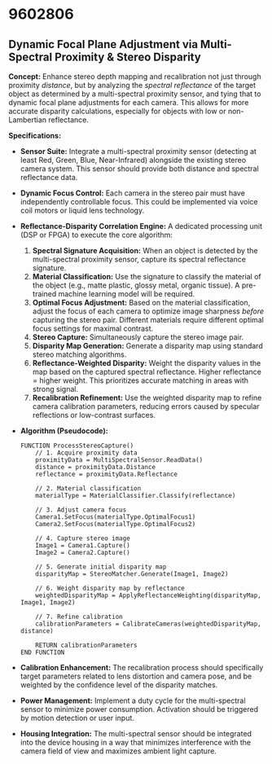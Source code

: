 # 9602806

## Dynamic Focal Plane Adjustment via Multi-Spectral Proximity & Stereo Disparity

**Concept:** Enhance stereo depth mapping and recalibration not just through proximity *distance*, but by analyzing the *spectral reflectance* of the target object as determined by a multi-spectral proximity sensor, and tying that to dynamic focal plane adjustments for each camera. This allows for more accurate disparity calculations, especially for objects with low or non-Lambertian reflectance.

**Specifications:**

*   **Sensor Suite:** Integrate a multi-spectral proximity sensor (detecting at least Red, Green, Blue, Near-Infrared) alongside the existing stereo camera system. This sensor should provide both distance and spectral reflectance data.
*   **Dynamic Focus Control:** Each camera in the stereo pair must have independently controllable focus. This could be implemented via voice coil motors or liquid lens technology.
*   **Reflectance-Disparity Correlation Engine:** A dedicated processing unit (DSP or FPGA) to execute the core algorithm:

    1.  **Spectral Signature Acquisition:** When an object is detected by the multi-spectral proximity sensor, capture its spectral reflectance signature.
    2.  **Material Classification:** Use the signature to classify the material of the object (e.g., matte plastic, glossy metal, organic tissue). A pre-trained machine learning model will be required.
    3.  **Optimal Focus Adjustment:** Based on the material classification, adjust the focus of each camera to optimize image sharpness *before* capturing the stereo pair. Different materials require different optimal focus settings for maximal contrast.
    4.  **Stereo Capture:** Simultaneously capture the stereo image pair.
    5.  **Disparity Map Generation:** Generate a disparity map using standard stereo matching algorithms.
    6.  **Reflectance-Weighted Disparity:**  Weight the disparity values in the map based on the captured spectral reflectance.  Higher reflectance = higher weight.  This prioritizes accurate matching in areas with strong signal.
    7.  **Recalibration Refinement:**  Use the weighted disparity map to refine camera calibration parameters, reducing errors caused by specular reflections or low-contrast surfaces.
*   **Algorithm (Pseudocode):**

    ```
    FUNCTION ProcessStereoCapture()
        // 1. Acquire proximity data
        proximityData = MultiSpectralSensor.ReadData()
        distance = proximityData.Distance
        reflectance = proximityData.Reflectance

        // 2. Material classification
        materialType = MaterialClassifier.Classify(reflectance)

        // 3. Adjust camera focus
        Camera1.SetFocus(materialType.OptimalFocus1)
        Camera2.SetFocus(materialType.OptimalFocus2)

        // 4. Capture stereo image
        Image1 = Camera1.Capture()
        Image2 = Camera2.Capture()

        // 5. Generate initial disparity map
        disparityMap = StereoMatcher.Generate(Image1, Image2)

        // 6. Weight disparity map by reflectance
        weightedDisparityMap = ApplyReflectanceWeighting(disparityMap, Image1, Image2)

        // 7. Refine calibration
        calibrationParameters = CalibrateCameras(weightedDisparityMap, distance)

        RETURN calibrationParameters
    END FUNCTION
    ```
*   **Calibration Enhancement:** The recalibration process should specifically target parameters related to lens distortion and camera pose, and be weighted by the confidence level of the disparity matches.
*   **Power Management:** Implement a duty cycle for the multi-spectral sensor to minimize power consumption. Activation should be triggered by motion detection or user input.
*   **Housing Integration:** The multi-spectral sensor should be integrated into the device housing in a way that minimizes interference with the camera field of view and maximizes ambient light capture.
